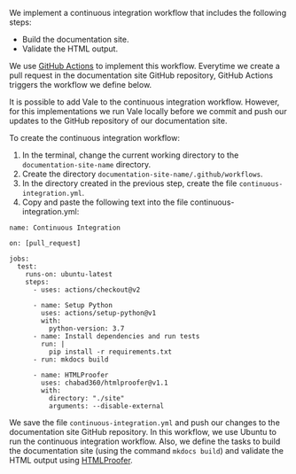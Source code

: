 We implement a continuous integration workflow that includes the following steps:

* Build the documentation site.
* Validate the HTML output.

We use [GitHub Actions](https://github.com/features/actions) to implement this workflow. Everytime we create a pull request in the documentation site GitHub repository, GitHub Actions triggers the workflow we define below.

It is possible to add Vale to the continuous integration workflow. However, for this implementations we run Vale locally before we commit and push our updates to the GitHub repository of our documentation site.

To create the continuous integration workflow:

1. In the terminal, change the current working directory to the `documentation-site-name` directory.
1. Create the directory `documentation-site-name/.github/workflows`.
1. In the directory created in the previous step, create the file `continuous-integration.yml`.
1. Copy and paste the following text into the file continuous-integration.yml:

```
name: Continuous Integration

on: [pull_request]

jobs:
  test:
    runs-on: ubuntu-latest
    steps:
      - uses: actions/checkout@v2

      - name: Setup Python
        uses: actions/setup-python@v1
        with:
          python-version: 3.7
      - name: Install dependencies and run tests
        run: |
          pip install -r requirements.txt
      - run: mkdocs build

      - name: HTMLProofer
        uses: chabad360/htmlproofer@v1.1
        with:
          directory: "./site"
          arguments: --disable-external

```

We save the file `continuous-integration.yml` and push our changes to the documentation site GitHub repository. In this workflow, we use Ubuntu to run the continuous integration workflow. Also, we define the tasks to build the documentation site (using the command `mkdocs build`) and validate the HTML output using [HTMLProofer](https://github.com/gjtorikian/html-proofer). 
